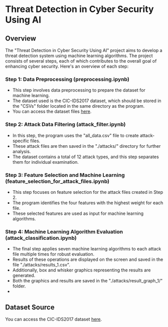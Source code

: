 # Threat Detection in Cyber Security Using AI

## Overview

The "Threat Detection in Cyber Security Using AI" project aims to develop a threat detection system using machine learning algorithms. The project consists of several steps, each of which contributes to the overall goal of enhancing cyber security. Here's an overview of each step:

### Step 1: Data Preprocessing (preprocessing.ipynb)

- This step involves data preprocessing to prepare the dataset for machine learning.
- The dataset used is the CIC-IDS2017 dataset, which should be stored in the "CSVs" folder located in the same directory as the program.
- You can access the dataset files [here](https://www.unb.ca/cic/datasets/ids-2017.html).

### Step 2: Attack Data Filtering (attack_filter.ipynb)

- In this step, the program uses the "all_data.csv" file to create attack-specific files.
- These attack files are then saved in the "./attacks/" directory for further analysis.
- The dataset contains a total of 12 attack types, and this step separates them for individual examination.

### Step 3: Feature Selection and Machine Learning (feature_selection_for_attack_files.ipynb)

- This step focuses on feature selection for the attack files created in Step 2.
- The program identifies the four features with the highest weight for each file.
- These selected features are used as input for machine learning algorithms.

### Step 4: Machine Learning Algorithm Evaluation (attack_classification.ipynb)

- The final step applies seven machine learning algorithms to each attack file multiple times for robust evaluation.
- Results of these operations are displayed on the screen and saved in the file "./attacks/results_1.csv".
- Additionally, box and whisker graphics representing the results are generated.
- Both the graphics and results are saved in the "./attacks/result_graph_1/" folder.
- 
## Dataset Source

You can access the CIC-IDS2017 dataset [here](https://www.unb.ca/cic/datasets/ids-2017.html).

